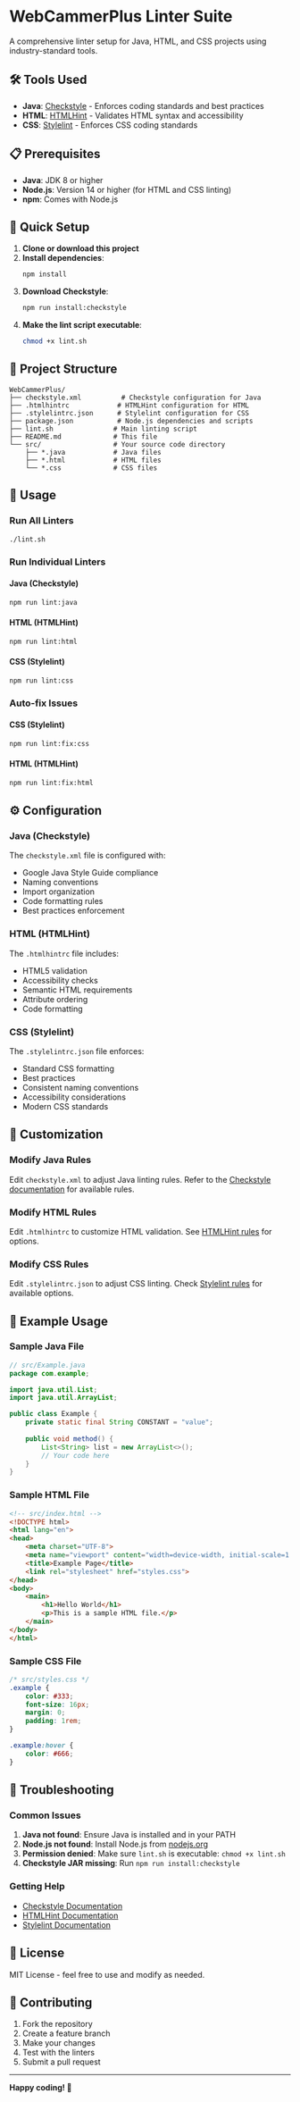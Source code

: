# WebCammerPlus Linter Suite

A comprehensive linter setup for Java, HTML, and CSS projects using industry-standard tools.

## 🛠️ Tools Used

- **Java**: [Checkstyle](https://checkstyle.org/) - Enforces coding standards and best practices
- **HTML**: [HTMLHint](https://htmlhint.com/) - Validates HTML syntax and accessibility
- **CSS**: [Stylelint](https://stylelint.io/) - Enforces CSS coding standards

## 📋 Prerequisites

- **Java**: JDK 8 or higher
- **Node.js**: Version 14 or higher (for HTML and CSS linting)
- **npm**: Comes with Node.js

## 🚀 Quick Setup

1. **Clone or download this project**
2. **Install dependencies**:
   ```bash
   npm install
   ```
3. **Download Checkstyle**:
   ```bash
   npm run install:checkstyle
   ```
4. **Make the lint script executable**:
   ```bash
   chmod +x lint.sh
   ```

## 📁 Project Structure

```
WebCammerPlus/
├── checkstyle.xml          # Checkstyle configuration for Java
├── .htmlhintrc            # HTMLHint configuration for HTML
├── .stylelintrc.json      # Stylelint configuration for CSS
├── package.json           # Node.js dependencies and scripts
├── lint.sh               # Main linting script
├── README.md             # This file
└── src/                  # Your source code directory
    ├── *.java            # Java files
    ├── *.html            # HTML files
    └── *.css             # CSS files
```

## 🎯 Usage

### Run All Linters
```bash
./lint.sh
```

### Run Individual Linters

#### Java (Checkstyle)
```bash
npm run lint:java
```

#### HTML (HTMLHint)
```bash
npm run lint:html
```

#### CSS (Stylelint)
```bash
npm run lint:css
```

### Auto-fix Issues

#### CSS (Stylelint)
```bash
npm run lint:fix:css
```

#### HTML (HTMLHint)
```bash
npm run lint:fix:html
```

## ⚙️ Configuration

### Java (Checkstyle)
The `checkstyle.xml` file is configured with:
- Google Java Style Guide compliance
- Naming conventions
- Import organization
- Code formatting rules
- Best practices enforcement

### HTML (HTMLHint)
The `.htmlhintrc` file includes:
- HTML5 validation
- Accessibility checks
- Semantic HTML requirements
- Attribute ordering
- Code formatting

### CSS (Stylelint)
The `.stylelintrc.json` file enforces:
- Standard CSS formatting
- Best practices
- Consistent naming conventions
- Accessibility considerations
- Modern CSS standards

## 🔧 Customization

### Modify Java Rules
Edit `checkstyle.xml` to adjust Java linting rules. Refer to the [Checkstyle documentation](https://checkstyle.org/checks.html) for available rules.

### Modify HTML Rules
Edit `.htmlhintrc` to customize HTML validation. See [HTMLHint rules](https://htmlhint.com/docs/user-guide/rules) for options.

### Modify CSS Rules
Edit `.stylelintrc.json` to adjust CSS linting. Check [Stylelint rules](https://stylelint.io/user-guide/rules) for available options.

## 📝 Example Usage

### Sample Java File
```java
// src/Example.java
package com.example;

import java.util.List;
import java.util.ArrayList;

public class Example {
    private static final String CONSTANT = "value";
    
    public void method() {
        List<String> list = new ArrayList<>();
        // Your code here
    }
}
```

### Sample HTML File
```html
<!-- src/index.html -->
<!DOCTYPE html>
<html lang="en">
<head>
    <meta charset="UTF-8">
    <meta name="viewport" content="width=device-width, initial-scale=1.0">
    <title>Example Page</title>
    <link rel="stylesheet" href="styles.css">
</head>
<body>
    <main>
        <h1>Hello World</h1>
        <p>This is a sample HTML file.</p>
    </main>
</body>
</html>
```

### Sample CSS File
```css
/* src/styles.css */
.example {
    color: #333;
    font-size: 16px;
    margin: 0;
    padding: 1rem;
}

.example:hover {
    color: #666;
}
```

## 🐛 Troubleshooting

### Common Issues

1. **Java not found**: Ensure Java is installed and in your PATH
2. **Node.js not found**: Install Node.js from [nodejs.org](https://nodejs.org/)
3. **Permission denied**: Make sure `lint.sh` is executable: `chmod +x lint.sh`
4. **Checkstyle JAR missing**: Run `npm run install:checkstyle`

### Getting Help

- [Checkstyle Documentation](https://checkstyle.org/)
- [HTMLHint Documentation](https://htmlhint.com/)
- [Stylelint Documentation](https://stylelint.io/)

## 📄 License

MIT License - feel free to use and modify as needed.

## 🤝 Contributing

1. Fork the repository
2. Create a feature branch
3. Make your changes
4. Test with the linters
5. Submit a pull request

---

**Happy coding! 🎉**
